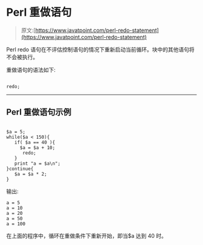 # Perl 重做语句

> 原文:[https://www.javatpoint.com/perl-redo-statement](https://www.javatpoint.com/perl-redo-statement)

Perl redo 语句在不评估控制语句的情况下重新启动当前循环。块中的其他语句将不会被执行。

重做语句的语法如下:

```

redo;

```

* * *

## Perl 重做语句示例

```

$a = 5;
while($a < 150){
   if( $a == 40 ){
     $a = $a + 10;
      redo;
   }
   print "a = $a\n";
}continue{
   $a = $a * 2;
}

```

输出:

```
a = 5
a = 10
a = 20
a = 50
a = 100

```

在上面的程序中，循环在重做条件下重新开始，即当$a 达到 40 时。